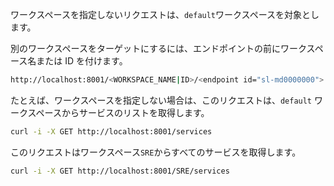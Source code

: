 ワークスペースを指定しないリクエストは、`default`ワークスペースを対象とします。

別のワークスペースをターゲットにするには、エンドポイントの前にワークスペース名または ID を付けます。

```sh
http://localhost:8001/<WORKSPACE_NAME|ID>/<endpoint id="sl-md0000000">
```

たとえば、ワークスペースを指定しない場合は、このリクエストは、`default` ワークスペースからサービスのリストを取得します。

```sh
curl -i -X GET http://localhost:8001/services
```

このリクエストはワークスペース`SRE`からすべてのサービスを取得します。

```sh
curl -i -X GET http://localhost:8001/SRE/services
```

